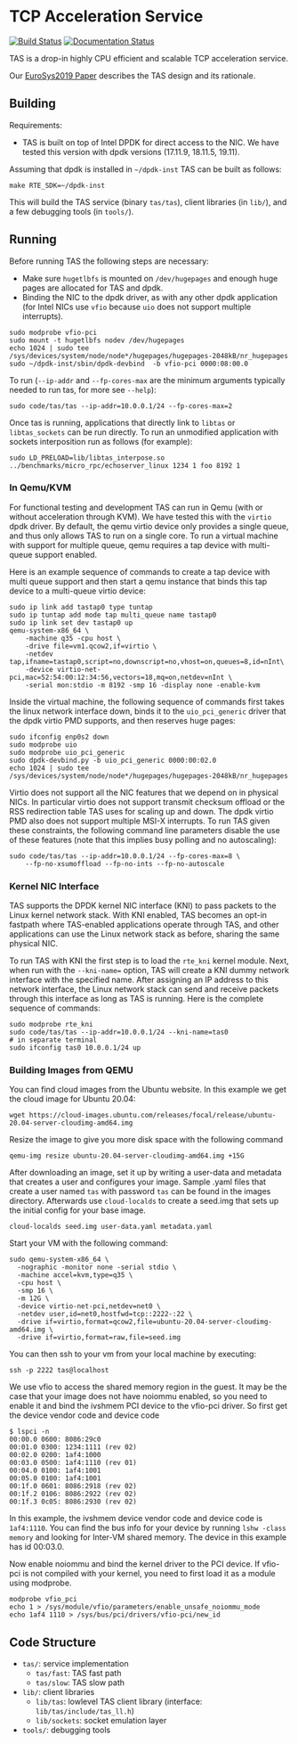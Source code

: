 # TCP Acceleration Service

[![Build Status](https://travis-ci.org/tcp-acceleration-service/tas.svg?branch=master)](https://travis-ci.org/tcp-acceleration-service/tas)
[![Documentation Status](https://readthedocs.org/projects/tas/badge/?version=latest)](https://tas.readthedocs.io/en/latest/?badge=latest)


TAS is a drop-in highly CPU efficient and scalable TCP acceleration service.

Our [EuroSys2019 Paper](https://dl.acm.org/authorize?N678517) describes the TAS
design and its rationale.

## Building
Requirements:
  * TAS is built on top of Intel DPDK for direct access to the NIC. We have
    tested this version with dpdk versions (17.11.9, 18.11.5, 19.11).

Assuming that dpdk is installed in `~/dpdk-inst` TAS can be built as follows:
```
make RTE_SDK=~/dpdk-inst
```

This will build the TAS service (binary `tas/tas`), client libraries (in
`lib/`), and a few debugging tools (in `tools/`).

## Running

Before running TAS the following steps are necessary:
   * Make sure `hugetlbfs` is mounted on `/dev/hugepages` and enough huge pages are
     allocated for TAS and dpdk.
   * Binding the NIC to the dpdk driver, as with any other dpdk application (for
     Intel NICs use `vfio` because `uio` does not support multiple interrupts).

```
sudo modprobe vfio-pci
sudo mount -t hugetlbfs nodev /dev/hugepages
echo 1024 | sudo tee /sys/devices/system/node/node*/hugepages/hugepages-2048kB/nr_hugepages
sudo ~/dpdk-inst/sbin/dpdk-devbind  -b vfio-pci 0000:08:00.0
```

To run (`--ip-addr` and `--fp-cores-max` are the minimum arguments typically
needed to run tas, for more see `--help`):
```
sudo code/tas/tas --ip-addr=10.0.0.1/24 --fp-cores-max=2
```

Once tas is running, applications that directly link to `libtas` or
`libtas_sockets` can be run directly. To run an unmodified application with
sockets interposition run as follows (for example):
```
sudo LD_PRELOAD=lib/libtas_interpose.so ../benchmarks/micro_rpc/echoserver_linux 1234 1 foo 8192 1
```

### In Qemu/KVM

For functional testing and development TAS can run in Qemu (with or without
acceleration through KVM). We have tested this with the `virtio` dpdk driver.
By default, the qemu virtio device only provides a single queue, and thus only
allows TAS to run on a single core. To run a virtual machine with support for
multiple queue, qemu requires a tap device with multi-queue support enabled.

Here is an example sequence of commands to create a tap device with multi queue
support and then start a qemu instance that binds this tap device to a
multi-queue virtio device:

```
sudo ip link add tastap0 type tuntap
sudo ip tuntap add mode tap multi_queue name tastap0
sudo ip link set dev tastap0 up
qemu-system-x86_64 \
    -machine q35 -cpu host \
    -drive file=vm1.qcow2,if=virtio \
    -netdev tap,ifname=tastap0,script=no,downscript=no,vhost=on,queues=8,id=nInt\
    -device virtio-net-pci,mac=52:54:00:12:34:56,vectors=18,mq=on,netdev=nInt \
    -serial mon:stdio -m 8192 -smp 16 -display none -enable-kvm

```

Inside the virtual machine, the following sequence of commands first takes the
linux network interface down, binds it to the `uio_pci_generic` driver that
the dpdk virtio PMD supports, and then reserves huge pages:
```
sudo ifconfig enp0s2 down
sudo modprobe uio
sudo modprobe uio_pci_generic
sudo dpdk-devbind.py -b uio_pci_generic 0000:00:02.0
echo 1024 | sudo tee /sys/devices/system/node/node*/hugepages/hugepages-2048kB/nr_hugepages
```

Virtio does not support all the NIC features that we depend on in physical NICs.
In particular virtio does not support transmit checksum offload or the RSS
redirection table TAS uses for scaling up and down. The dpdk virtio PMD also
does not support multiple MSI-X interrupts.  To run TAS given these constraints,
the following command line parameters disable the use of these features (note
that this implies busy polling and no autoscaling):

```
sudo code/tas/tas --ip-addr=10.0.0.1/24 --fp-cores-max=8 \
    --fp-no-xsumoffload --fp-no-ints --fp-no-autoscale
```

### Kernel NIC Interface

TAS supports the DPDK kernel NIC interface (KNI) to pass packets to the Linux
kernel network stack. With KNI enabled, TAS becomes an opt-in fastpath where
TAS-enabled applications operate through TAS, and other applications can use the
Linux network stack as before, sharing the same physical NIC.

To run TAS with KNI the first step is to load the `rte_kni` kernel module. Next,
when run with the `--kni-name=` option, TAS will create a KNI dummy network
interface with the specified name. After assigning an IP address to this
network interface, the Linux network stack can send and receive packets through
this interface as long as TAS is running. Here is the complete sequence of
commands:

```
sudo modprobe rte_kni
sudo code/tas/tas --ip-addr=10.0.0.1/24 --kni-name=tas0
# in separate terminal
sudo ifconfig tas0 10.0.0.1/24 up
```

### Building Images from QEMU

You can find cloud images from the Ubuntu website. In this example we get
the cloud image for Ubuntu 20.04:
```
wget https://cloud-images.ubuntu.com/releases/focal/release/ubuntu-20.04-server-cloudimg-amd64.img
```

Resize the image to give you more disk space with the following command
```
qemu-img resize ubuntu-20.04-server-cloudimg-amd64.img +15G
```

After downloading an image, set it up by writing a user-data
and metadata that creates a user and configures your image.
Sample .yaml files that create a user named `tas` with password
`tas` can be found in the images directory. Afterwards use `cloud-localds`
to create a seed.img that sets up the initial config for your base image.

```
cloud-localds seed.img user-data.yaml metadata.yaml
```

Start your VM with the following command:

```
sudo qemu-system-x86_64 \
  -nographic -monitor none -serial stdio \
  -machine accel=kvm,type=q35 \
  -cpu host \
  -smp 16 \
  -m 12G \
  -device virtio-net-pci,netdev=net0 \
  -netdev user,id=net0,hostfwd=tcp::2222-:22 \
  -drive if=virtio,format=qcow2,file=ubuntu-20.04-server-cloudimg-amd64.img \
  -drive if=virtio,format=raw,file=seed.img
```

You can then ssh to your vm from your local machine by executing:

```
ssh -p 2222 tas@localhost
```

We use vfio to access the shared memory region in the guest. It may be the
case that your image does not have noiommu enabled, so you need to enable it
and bind the ivshmem PCI device to the vfio-pci driver. So first get the device
vendor code and device code

```
$ lspci -n
00:00.0 0600: 8086:29c0
00:01.0 0300: 1234:1111 (rev 02)
00:02.0 0200: 1af4:1000
00:03.0 0500: 1af4:1110 (rev 01)
00:04.0 0100: 1af4:1001
00:05.0 0100: 1af4:1001
00:1f.0 0601: 8086:2918 (rev 02)
00:1f.2 0106: 8086:2922 (rev 02)
00:1f.3 0c05: 8086:2930 (rev 02)
```

In this example, the ivshmem device vendor code and device code is `1af4:1110`.
You can find the bus info for your device by running `lshw -class memory` and
looking for Inter-VM shared memory. The device in this example has id 00:03.0.

Now enable noiommu and bind the kernel driver to the PCI device. If vfio-pci is
not compiled with your kernel, you need to first load it as a module using
modprobe.

```
modprobe vfio_pci
echo 1 > /sys/module/vfio/parameters/enable_unsafe_noiommu_mode
echo 1af4 1110 > /sys/bus/pci/drivers/vfio-pci/new_id
```

## Code Structure
  * `tas/`: service implementation
    * `tas/fast`: TAS fast path
    * `tas/slow`: TAS slow path
  * `lib/`: client libraries
    * `lib/tas`: lowlevel TAS client library (interface:
      `lib/tas/include/tas_ll.h`)
    * `lib/sockets`: socket emulation layer
  * `tools/`: debugging tools

